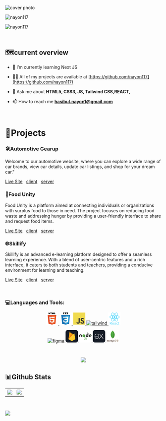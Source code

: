 ![cover photo](https://user-images.githubusercontent.com/74038190/212749447-bfb7e725-6987-49d9-ae85-2015e3e7cc41.gif "github cover photo")


<div align="center">

<p align="left"> <img src="https://komarev.com/ghpvc/?username=nayon117&label=Profile%20views&color=0e75b6&style=flat" alt="nayon117" /> </p>

<p align="left"> <a href="https://github.com/ryo-ma/github-profile-trophy"><img src="https://github-profile-trophy.vercel.app/?username=nayon117" alt="nayon117" /></a> </p>

</div>

<br/>

## 🗺️current overview

- 🌱 I’m currently learning Next JS

- 👨‍💻 All of my projects are available at [https://github.com/nayon117](https://github.com/nayon117)

- 💬 Ask me about **HTML5, CSS3, JS, Tailwind CSS,REACT,**

- 📫 How to reach me **hasibul.nayon1@gmail.com**

 <br/>

 

# 🚀Projects

### 🛠️Automotive Gearup
Welcome to our automotive website, where you can explore a wide range of car brands, view car details, update car listings, and shop for your dream car."

 
[Live Site](https://automotive-gearup.web.app/)   &nbsp;   [client](https://github.com/nayon117/automotive-gearup-client)  &nbsp;   [server](https://github.com/nayon117/automotive-gearup-server)


### 🍔Food Unity
Food Unity is a platform aimed at connecting individuals or organizations with surplus food to those in need. The project focuses on reducing food waste and addressing hunger by providing a user-friendly interface to share and request food items.

[Live Site](https://food-unity-client.web.app/)   &nbsp;   [client](https://github.com/nayon117/food-unity-client)  &nbsp;   [server](https://github.com/nayon117/food-unity-server)

### 🌐Skillify
Skillify is an advanced e-learning platform designed to offer a seamless learning experience. With a blend of user-centric features and a rich interface, it caters to both students and teachers, providing a conducive environment for learning and teaching.

[Live Site](https://skillify-client.web.app/)   &nbsp;   [client](https://github.com/nayon117/skillify-client)  &nbsp;   [server](https://github.com/nayon117/skillify-server)

 

 <br/>
 

<h3 align="left">💻Languages and Tools:</h3>
<p align="center">
<a href="https://www.w3.org/html/" target="_blank" rel="noreferrer"> <img src="https://raw.githubusercontent.com/devicons/devicon/master/icons/html5/html5-original-wordmark.svg" alt="html5" width="40" height="40"/> 
  </a>
<a href="https://www.w3schools.com/css/" target="_blank" rel="noreferrer"> 
<img src="https://raw.githubusercontent.com/devicons/devicon/master/icons/css3/css3-original-wordmark.svg" alt="css3" width="40" height="40"/>
 </a>
 <a href="https://developer.mozilla.org/en-US/docs/Web/JavaScript" target="_blank" rel="noreferrer">
    <img src="https://raw.githubusercontent.com/devicons/devicon/master/icons/javascript/javascript-original.svg" alt="javascript" width="40" height="40"/> 
    </a>
     <a href="https://tailwindcss.com/" target="_blank" rel="noreferrer"> <img src="https://www.vectorlogo.zone/logos/tailwindcss/tailwindcss-icon.svg" alt="tailwind" width="40" height="40"/> 
      </a> 
      <a href="https://reactjs.org/" target="_blank" rel="noreferrer"> <img src="https://raw.githubusercontent.com/devicons/devicon/master/icons/react/react-original-wordmark.svg" alt="react" width="40" height="40"/>
       </a>
       </p>
       <p align="center">
       <a href="https://www.figma.com/" target="_blank" rel="noreferrer"> <img src="https://www.vectorlogo.zone/logos/figma/figma-icon.svg" alt="figma" width="40" height="40"/>
  </a> 
       <a href="https://www.firebase.com/" target="_blank" rel="noreferrer"> <img src="./images/firebase.png" alt="figma" width="40" height="40"/>
  </a> 
       <a href="https://nodejs.org" target="_blank" rel="noreferrer"> <img src="https://raw.githubusercontent.com/devicons/devicon/master/icons/nodejs/nodejs-original-wordmark.svg" alt="nodejs" width="40" height="40"/> 
     </a> 
<a href="https://expressjs.com" target="_blank" rel="noreferrer"> 
<img src="./images/express.png" alt="express" width="40" height="40"/>
 </a>  
  <a href="https://www.mongodb.com/" target="_blank" rel="noreferrer"> <img src="https://raw.githubusercontent.com/devicons/devicon/master/icons/mongodb/mongodb-original-wordmark.svg" alt="mongodb" width="40" height="40"/>
     </a> 
       
  </p>

  <br/>

<div align="center">
 
![](http://github-profile-summary-cards.vercel.app/api/cards/repos-per-language?username=nayon117&theme=outrun)

</div>
 
## 📊Github Stats

<div align="center">
  <table>
    <tr>
      <td><img src="http://github-profile-summary-cards.vercel.app/api/cards/stats?username=nayon117&theme=outrun" width="400" /></td>
      <td><img src="https://streak-stats.demolab.com?user=nayon117&theme=outrun" width="400" /></td>
    </tr>
  </table>
</div>

<br/>

![](http://github-profile-summary-cards.vercel.app/api/cards/profile-details?username=nayon117&theme=outrun)
